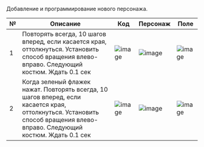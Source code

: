 Добавление и программирование нового персонажа.

| № | Описание|Код|Персонаж|Поле|
|---| --------|---|--------|----|
| 1 |Повторять всегда, 10 шагов вперед, если касается края, оттолкнуться. Установить способ вращения влево-вправо. Следующий костюм. Ждать 0.1 сек|![image](https://user-images.githubusercontent.com/90557670/134382396-b89f1c3a-1c27-4bac-b7fd-4cbdf4084e8a.png)|![image](https://user-images.githubusercontent.com/90557670/134228574-c7d4e56c-ea20-42c4-9a2b-27ee14aff2d3.png)|![image](https://user-images.githubusercontent.com/90557670/134380019-cebc06a3-8674-4ee0-a884-6cad663a28c2.png)
| 2 | Когда зеленый флажек нажат. Повторять всегда, 10 шагов вперед, если касается края, оттолкнуться. Установить способ вращения влево-вправо. Следующий костюм. Ждать 0.1 сек|![image](https://user-images.githubusercontent.com/90557670/134382690-6719760f-1cbf-4073-82e2-58a9c81c9d18.png)|![image](https://user-images.githubusercontent.com/90557670/134383840-48d98227-11f8-4723-87ac-e1cfe3cd8ff8.png)|![image](https://user-images.githubusercontent.com/90557670/134384046-6e54f360-7398-4226-9e1c-dd4a05b09b57.png)|


